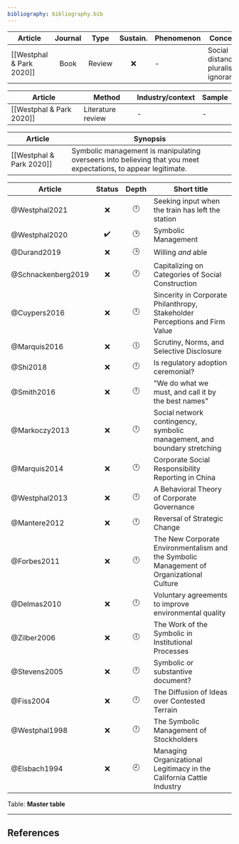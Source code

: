 ```yaml
---
bibliography: bibliography.bib
---
```


Article                             |Journal| Type| Sustain.          | Phenomenon      | Concepts
------------------                  | :-:   | :-: | :-:               | ----------      | ---------------------------
[[Westphal & Park 2020]]            | Book  |Review|:x:               | -               | Social distancing, pluralistic ignorance             

Article                             | Method                | Industry/context          | Sample
------                              | ----                  | -----                     | ----
[[Westphal & Park 2020]]            | Literature review     | -                         | -

Article                         | Synopsis
----                            | ----------------
[[Westphal & Park 2020]]        | Symbolic management is manipulating overseers into believing that you meet expectations, to appear legitimate.

Article                 | Status           | Depth     | Short title
---------               | :-:              | :-:       | ------------------
@Westphal2021           | :x:              | :clock12: | Seeking input when the train has left the station
@Westphal2020           |:heavy_check_mark:| :clock2:  | Symbolic Management
@Durand2019             | :x:              | :clock3:  | Willing *and* able
@Schnackenberg2019      | :x:              | :clock12: | Capitalizing on Categories of Social Construction
@Cuypers2016            | :x:              | :clock12: | Sincerity in Corporate Philanthropy, Stakeholder Perceptions and Firm Value
@Marquis2016            | :x:              | :clock5:  | Scrutiny, Norms, and Selective Disclosure
@Shi2018                | :x:              | :clock12: | Is regulatory adoption ceremonial?
@Smith2016              | :x:              | :clock12: | "We do what we must, and call it by the best names"
@Markoczy2013           | :x:              | :clock12: | Social network contingency, symbolic management, and boundary stretching
@Marquis2014            | :x:              | :clock12: | Corporate Social Responsibility Reporting in China
@Westphal2013           | :x:              | :clock12: | A Behavioral Theory of Corporate Governance
@Mantere2012            | :x:              | :clock12: | Reversal of Strategic Change
@Forbes2011             | :x:              | :clock12: | The New Corporate Environmentalism and the Symbolic Management of Organizational Culture
@Delmas2010             | :x:              | :clock12: | Voluntary agreements to improve environmental quality
@Zilber2006             | :x:              | :clock6:  | The Work of the Symbolic in Institutional Processes
@Stevens2005            | :x:              | :clock12: | Symbolic or substantive document?
@Fiss2004               | :x:              | :clock12: | The Diffusion of Ideas over Contested Terrain
@Westphal1998           | :x:              | :clock12: | The Symbolic Management of Stockholders
@Elsbach1994            | :x:              | :clock9:  | Managing Organizational Legitimacy in the California Cattle Industry
Table: **Master table**

---

## References
